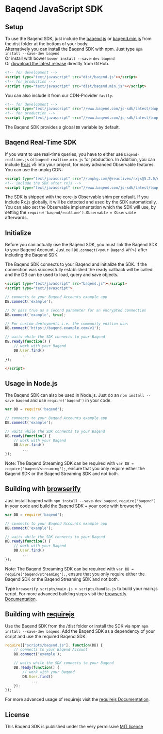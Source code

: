 Baqend JavaScript SDK
=====================

Setup
-----

To use the Baqend SDK, just include the [baqend.js](//baqend.global.ssl.fastly.net/js-sdk/latest/baqend.js) or 
[baqend.min.js](//baqend.global.ssl.fastly.net/js-sdk/latest/baqend.min.js) from the dist folder
at the bottom of your body.<br>
Alternatively you can install the Baqend SDK with npm. Just type `npm install --save-dev baqend`<br> 
Or install with bower `bower install --save-dev baqend` <br>
Or [download the latest release](https://github.com/Baqend/js-sdk/releases/latest) directly from GitHub.

```html
<!-- for development -->
<script type="text/javascript" src="dist/baqend.js"></script>
<!-- for production -->
<script type="text/javascript" src="dist/baqend.min.js"></script>
```

You can also include it from our CDN-Provider `fastly`.
```html
<!-- for development -->
<script type="text/javascript" src="//www.baqend.com/js-sdk/latest/baqend.js"></script>
<!-- for production -->
<script type="text/javascript" src="//www.baqend.com/js-sdk/latest/baqend.min.js"></script>
```

The Baqend SDK provides a global `DB` variable by default.


Baqend Real-Time SDK
--------------------
If you want to use real-time queries, you have to either use `baqend-realtime.js` or 
`baqend-realtime.min.js` for production.
In Addition, you can include [Rx.js](https://github.com/ReactiveX/rxjs) v5 into your project, for many advanced 
Observable features.
You can use the unpkg CDN:
```html
<script type="text/javascript" src="//unpkg.com/@reactivex/rxjs@5.2.0/dist/global/Rx.js"></script>
<!-- include the SDK after rxjs -->
<script type="text/javascript" src="//www.baqend.com/js-sdk/latest/baqend-realtime.js"></script>
```
The SDK is shipped with the core-js Observable shim per default. 
If you include Rx.js globally, it will be detected and used by the SDK automatically.
You can also set the Observable implementation which the SDK will use, 
by setting the `require('baqend/realtime').Observable = Observable` afterwards.

Initialize
----------

Before you can actually use the Baqend SDK, you must link the Baqend SDK to your Baqend Account.
Just call `DB.connect(<your Baqend APP>)` after including the Baqend SDK.

The Baqend SDK connects to your Baqend and initialize the SDK. If the connection was successfully established
the ready callback will be called and the DB can be used to load, query and save objects.

```html
<script type="text/javascript" src="baqend.js"></script>
<script type="text/javascript">

// connects to your Baqend Accounts example app
DB.connect('example');

// Or pass true as a second parameter for an encrypted connection
DB.connect('example', true);

// For custom deployments i.e. the community edition use:
DB.connect('https://baqend.example.com/v1');

// waits while the SDK connects to your Baqend
DB.ready(function() {
    // work with your Baqend
    DB.User.find()
        ...
});

</script>
```


Usage in Node.js
----------------

The Baqend SDK can also be used in Node.js. Just do an `npm install --save baqend` and use `require('baqend')` in your code.

```javascript
var DB = require('baqend');

// connects to your Baqend Accounts example app
DB.connect('example');

// waits while the SDK connects to your Baqend
DB.ready(function() {
    // work with your Baqend
    DB.User.find()
        ...
});
```

Note: The Baqend Streaming SDK can be required with `var DB = require('baqend/streaming');`, ensure that you only 
require either the Baqend SDK or the Baqend Streaming SDK and not both.



Building with [browserify](http://browserify.org/)
--------------------------------------------------

Just install baqend with `npm install --save-dev baqend`, `require('baqend')` in your code
and build the Baqend SDK + your code with browserify.

```javascript
var DB = require('baqend');

// connects to your Baqend Accounts example app
DB.connect('example');

// waits while the SDK connects to your Baqend
DB.ready(function() {
    // work with your Baqend
    DB.User.find()
        ...
});
```

Note: The Baqend Streaming SDK can be required with `var DB = require('baqend/streaming');`, ensure that you only 
require either the Baqend SDK or the Baqend Streaming SDK and not both.

Type `browserify scripts/main.js > scripts/bundle.js` to build your main.js script.
For more advanced building steps visit the [browserify Documentation](https://github.com/substack/node-browserify#usage).

Building with [requirejs](http://requirejs.org/)
------------------------------------------------

Use the Baqend SDK from the /dist folder or install the SDK via npm `npm install --save-dev baqend`.
Add the Baqend SDK as a dependency of your script and use the required Baqend SDK.

```javascript
require(["scripts/baqend.js"], function(DB) {
    // connects to your Baqend Account
    DB.connect('example');

    // waits while the SDK connects to your Baqend
    DB.ready(function() {
        // work with your Baqend
        DB.User.find()
            ...
    });
});
```

For more advanced usage of requirejs visit the [requirejs Documentation](http://requirejs.org/docs/start.html).

License
-------

This Baqend SDK is published under the very permissive [MIT license](LICENSE.md)